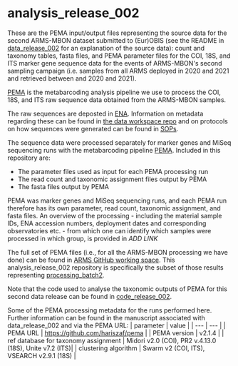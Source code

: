 # analysis_release_002

These are the PEMA input/output files representing the source data for the second ARMS-MBON dataset submitted to (Eur)OBIS (see the README in [data_release_002](https://github.com/arms-mbon/data_release_002) for an explanation of the source data): count and taxonomy tables, fasta files, and PEMA parameter files for the COI, 18S, and ITS marker gene sequence data for the events of ARMS-MBON's second sampling campaign (i.e. samples from all ARMS deployed in 2020 and 2021 and retrieved between and 2020 and 2021).  

[PEMA](https://github.com/hariszaf/pema) is the metabarcoding analysis pipeline we use to process the COI, 18S, and ITS raw sequence data obtained from the ARMS-MBON samples. 

The raw sequences are deposted in [ENA](https://www.ebi.ac.uk/ena/browser/home). Information on metadata regarding these can be found in [the data workspace repo](https://github.com/arms-mbon/data_workspace/tree/main/qualitycontrolled_data) and on protocols on how sequences were generated can be found in [SOPs](https://github.com/arms-mbon/documentation/tree/main/standard_operating_procedures). 

The sequence data were processed separately for marker genes and MiSeq sequencing runs with the metabarcoding pipeline [PEMA](https://github.com/hariszaf/pema). Included in this repository are:
* The parameter files used as input for each PEMA processing run
* The read count and taxonomic assignment files output by PEMA
* The fasta files output by PEMA

PEMA was marker genes and MiSeq sequencing runs, and each PEMA run therefore has its own parameter, read count, taxonomic assignment, and fasta files. An overview of the processing - including the material sample IDs, ENA accession numbers, deployment dates and corresponding observatories etc. - from which one can identify which samples were processed in which group, is provided in *ADD LINK*

The full set of PEMA files (i.e., for all the ARMS-MBON processing we have done) can be found in [ARMS GitHub working space](https://github.com/arms-mbon/data_workspace/tree/main/analysis_data/from_pema). This analysis_release_002 repository is specifically the subset of those results representing [processing_batch2](https://github.com/arms-mbon/data_workspace/tree/main/analysis_data/from_pema/processing_batch2).

Note that the code used to analyse the taxonomic outputs of PEMA for this second data release can be found in [code_release_002](https://github.com/arms-mbon/code_release_002).

Some of the PEMA processing metadata for the runs performed here. Further information can be found in the manuscript associated with data_release_002 and via the PEMA URL:
| parameter | value |
| --- | --- | 
| PEMA URL | https://github.com/hariszaf/pema | 
| PEMA version | v2.1.4 | 
| ref database for taxonomy assignment | Midori v2.0 (COI),  PR2 v.4.13.0 (18S), Unite v7.2 (ITS)| 
| clustering algorithm | Swarm v2 (COI, ITS), VSEARCH v2.9.1 (18S) | 




